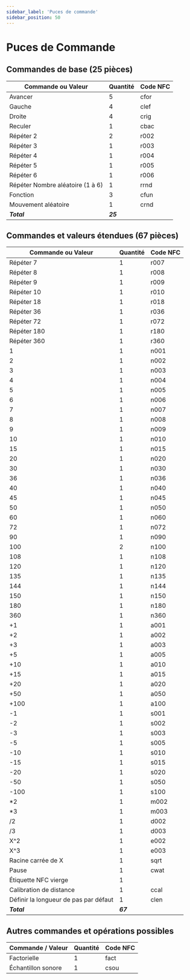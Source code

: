```yaml
---
sidebar_label: 'Puces de commande'
sidebar_position: 50
---
```


# Puces de Commande

## **Commandes de base (25 pièces)**

| Commande ou Valeur | Quantité | Code NFC |
| --- | --- | --- |
| Avancer | 5 | cfor |
| Gauche | 4 | clef |
| Droite | 4 | crig |
| Reculer | 1 | cbac |
| Répéter 2 | 2 | r002 |
| Répéter 3 | 1 | r003 |
| Répéter 4 | 1 | r004 |
| Répéter 5 | 1 | r005 |
| Répéter 6 | 1 | r006 |
| Répéter Nombre aléatoire (1 à 6) | 1 | rrnd |
| Fonction | 3 | cfun |
| Mouvement aléatoire | 1 | crnd |
| ***Total*** | ***25*** | |

## **Commandes et valeurs étendues (67 pièces)**

| Commande ou Valeur | Quantité | Code NFC |
| --- | --- | --- |
| Répéter 7 | 1 | r007 |
| Répéter 8 | 1 | r008 |
| Répéter 9 | 1 | r009 |
| Répéter 10 | 1 | r010 |
| Répéter 18 | 1 | r018 |
| Répéter 36 | 1 | r036 |
| Répéter 72 | 1 | r072 |
| Répéter 180 | 1 | r180 |
| Répéter 360 | 1 | r360 |
| 1 | 1 | n001 |
| 2 | 1 | n002 |
| 3 | 1 | n003 |
| 4 | 1 | n004 |
| 5 | 1 | n005 |
| 6 | 1 | n006 |
| 7 | 1 | n007 |
| 8 | 1 | n008 |
| 9 | 1 | n009 |
| 10 | 1 | n010 |
| 15 | 1 | n015 |
| 20 | 1 | n020 |
| 30 | 1 | n030 |
| 36 | 1 | n036 |
| 40 | 1 | n040 |
| 45 | 1 | n045 |
| 50 | 1 | n050 |
| 60 | 1 | n060 |
| 72 | 1 | n072 |
| 90 | 1 | n090 |
| 100 | 2 | n100 |
| 108 | 1 | n108 |
| 120 | 1 | n120 |
| 135 | 1 | n135 |
| 144 | 1 | n144 |
| 150 | 1 | n150 |
| 180 | 1 | n180 |
| 360 | 1 | n360 |
| +1 | 1 | a001 |
| +2 | 1 | a002 |
| +3 | 1 | a003 |
| +5 | 1 | a005 |
| +10 | 1 | a010 |
| +15 | 1 | a015 |
| +20 | 1 | a020 |
| +50 | 1 | a050 |
| +100 | 1 | a100 |
| -1 | 1 | s001 |
| -2 | 1 | s002 |
| -3 | 1 | s003 |
| -5 | 1 | s005 |
| -10 | 1 | s010 |
| -15 | 1 | s015 |
| -20 | 1 | s020 |
| -50 | 1 | s050 |
| -100 | 1 | s100 |
| *2 | 1 | m002 |
| *3 | 1 | m003 |
| /2 | 1 | d002 |
| /3 | 1 | d003 |
| X^2 | 1 | e002 |
| X^3 | 1 | e003 |
| Racine carrée de X | 1 | sqrt |
| Pause | 1 | cwat |
| Étiquette NFC vierge | 1 |  |
| Calibration de distance | 1 | ccal |
| Définir la longueur de pas par défaut | 1 | clen |
| ***Total*** | ***67*** | |

## **Autres commandes et opérations possibles**

| Commande / Valeur | Quantité | Code NFC |
| --- | --- | --- |
| Factorielle | 1 | fact |
| Échantillon sonore | 1 | csou |

